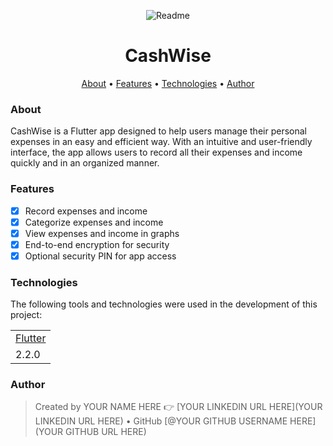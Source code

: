 <p align="center">
    <img alt="Readme" title="CashWise Screenshot" src="./screenshot.PNG" />
</p>

<h1 align="center">CashWise</h1>

<p align="center">
    <a href="#about">About</a> • 
    <a href="#features">Features</a> • 
    <a href="#technologies">Technologies</a> • 
    <a href="#author">Author</a> 
</p>

### About

CashWise is a Flutter app designed to help users manage their personal expenses in an easy and efficient way. With an intuitive and user-friendly interface, the app allows users to record all their expenses and income quickly and in an organized manner.

### Features

- [x] Record expenses and income
- [x] Categorize expenses and income
- [x] View expenses and income in graphs
- [x] End-to-end encryption for security
- [x] Optional security PIN for app access

### Technologies

The following tools and technologies were used in the development of this project:

<table>
    <tr>
        <td><a href="https://flutter.dev/">Flutter</a></td>
    </tr>
    <tr>
        <td>2.2.0</td>
    </tr>
</table>

### Author

> Created by YOUR NAME HERE 👉 [YOUR LINKEDIN URL HERE](YOUR LINKEDIN URL HERE) • GitHub [@YOUR GITHUB USERNAME HERE](YOUR GITHUB URL HERE)
